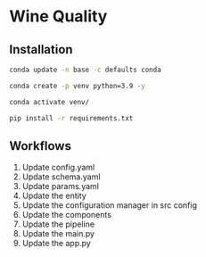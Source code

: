# Wine Quality

## Installation
```bash
conda update -n base -c defaults conda

conda create -p venv python=3.9 -y

conda activate venv/

pip install -r requirements.txt
```
## Workflows
1. Update config.yaml
2. Update schema.yaml
3. Update params.yaml
4. Update the entity
5. Update the configuration manager in src config
6. Update the components
7. Update the pipeline 
8. Update the main.py
9. Update the app.py